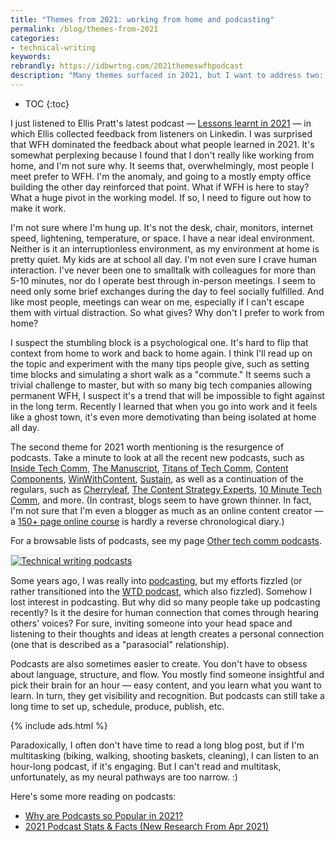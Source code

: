 ```yaml
---
title: "Themes from 2021: working from home and podcasting"
permalink: /blog/themes-from-2021
categories:
- technical-writing
keywords:
rebrandly: https://idbwrtng.com/2021themeswfhpodcast
description: "Many themes surfaced in 2021, but I want to address two: working from home and podcasting."
---
```


* TOC
{:toc}

 I just listened to Ellis Pratt's latest podcast  &mdash; [Lessons learnt in 2021](https://www.podbean.com/ew/pb-296s3-117239c) &mdash; in which Ellis collected feedback from listeners on Linkedin. I was surprised that WFH dominated the feedback about what people learned in 2021. It's somewhat perplexing because I found that I don't really like working from home, and I'm not sure why. It seems that, overwhelmingly, most people I meet prefer to WFH. I'm the anomaly, and going to a mostly empty office building the other day reinforced that point. What if WFH is here to stay? What a huge pivot in the working model. If so, I need to figure out how to make it work.

I'm not sure where I'm hung up. It's not the desk, chair, monitors, internet speed, lightening, temperature, or space. I have a near ideal environment. Neither is it an interruptionless environment, as my environment at home is pretty quiet. My kids are at school all day. I'm not even sure I crave human interaction. I've never been one to smalltalk with colleagues for more than 5-10 minutes, nor do I operate best through in-person meetings. I seem to need only some brief exchanges during the day to feel socially fulfilled. And like most people, meetings can wear on me, especially if I can't escape them with virtual distraction. So what gives? Why don't I prefer to work from home?

I suspect the stumbling block is a psychological one. It's hard to flip that context from home to work and back to home again. I think I'll read up on the topic and experiment with the many tips people give, such as setting time blocks and simulating a short walk as a "commute." It seems such a trivial challenge to master, but with so many big tech companies allowing permanent WFH, I suspect it's a trend that will be impossible to fight against in the long term. Recently I learned that when you go into work and it feels like a ghost town, it's even more demotivating than being isolated at home all day.

The second theme for 2021 worth mentioning is the resurgence of podcasts. Take a minute to look at all the recent new podcasts, such as [Inside Tech Comm](https://www.insidetechcomm.show/), [The Manuscript](https://podcasts.apple.com/podcast/the-manuscript/id1501843799), [Titans of Tech Comm](https://heretto.com/project/titans-of-tech-comm-podcast/), [Content Components](https://easydita.com/project/content-components-podcast/), [WinWithContent](https://heretto.com/win-with-content/), [Sustain](https://podcast.sustainoss.org/), as well as a continuation of the regulars, such as [Cherryleaf](https://cherryleaf.podbean.com/), [The Content Strategy Experts](https://www.scriptorium.com/category/podcast/), [10 Minute Tech Comm](https://www.stitcher.com/podcast/uah-technical-writing/10minute-tech-comm), and more. (In contrast, blogs seem to have grown thinner. In fact, I'm not sure that I'm even a blogger as much as an online content creator &mdash; a [150+ page online course](/blog/pdf-and-ebook-formats-for-api-doc-course) is hardly a reverse chronological diary.)

For a browsable lists of podcasts, see my page [Other tech comm podcasts](/podcasts#recommended).

<a href="/podcasts#recommended"><img style="border: 1px solid #dedede; max-width: 600px" src="https://s3.us-west-1.wasabisys.com/idbwmedia.com/images/techcommpodcastsimage.png" alt="Technical writing podcasts" /></a>

Some years ago, I was really into [podcasting](/podcasts/), but my efforts fizzled (or rather transitioned into the [WTD podcast](/category-wtd-podcasts/), which also fizzled). Somehow I lost interest in podcasting. But why did so many people take up podcasting recently? Is it the desire for human connection that comes through hearing others' voices? For sure, inviting someone into your head space and listening to their thoughts and ideas at length creates a personal connection (one that is described as a "parasocial" relationship).

Podcasts are also sometimes easier to create. You don't have to obsess about language, structure, and flow. You mostly find someone insightful and pick their brain for an hour &mdash; easy content, and you learn what you want to learn. In turn, they get visibility and recognition. But podcasts can still take a long time to set up, schedule, produce, publish, etc.

{% include ads.html %}

Paradoxically, I often don't have time to read a long blog post, but if I'm multitasking (biking, walking, shooting baskets, cleaning), I can listen to an hour-long podcast, if it's engaging. But I can't read and multitask, unfortunately, as my neural pathways are too narrow. :)

Here's some more reading on podcasts:
* [Why are Podcasts so Popular in 2021?](https://brandastic.com/blog/why-are-podcasts-so-popular/)
* [2021 Podcast Stats & Facts (New Research From Apr 2021)](https://www.podcastinsights.com/podcast-statistics/)
